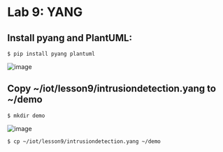 # Lab 9: YANG

## Install pyang and PlantUML:
```
$ pip install pyang plantuml
```
![image](https://user-images.githubusercontent.com/94701716/235489513-e50f8ae5-7cb0-4d2a-bb88-9d762b73d681.png)

## Copy ~/iot/lesson9/intrusiondetection.yang to ~/demo
```
$ mkdir demo
```
![image](https://user-images.githubusercontent.com/94701716/235511256-983578e3-069a-4122-ba01-f4945a4861a2.png)

```
$ cp ~/iot/lesson9/intrusiondetection.yang ~/demo
```
